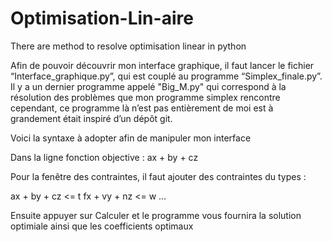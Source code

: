 # Optimisation-Lin-aire
There are method to resolve optimisation linear in python

Afin de pouvoir découvrir mon interface graphique, il faut lancer le fichier “Interface_graphique.py”, qui est couplé au programme “Simplex_finale.py”. Il y a un dernier programme appelé "Big_M.py" qui correspond à la résolution des problèmes que mon programme simplex rencontre cependant, ce programme là n’est pas entièrement de moi est à grandement était inspiré d’un dépôt git.

Voici la syntaxe à adopter afin de manipuler mon interface

Dans la ligne fonction objective : 
ax + by + cz 

Pour la fenêtre des contraintes, il faut ajouter des contraintes du types :

ax + by + cz <= t
fx + vy + nz <= w 
...

Ensuite appuyer sur Calculer et le programme vous fournira la solution optimiale ainsi que les coefficients optimaux
